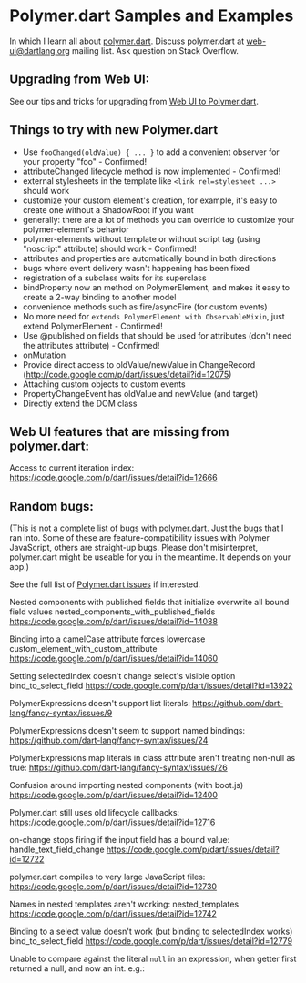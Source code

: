 # Polymer.dart Samples and Examples

In which I learn all about [polymer.dart][polymerdart]. Discuss polymer.dart at
web-ui@dartlang.org mailing list. Ask question on Stack Overflow.

## Upgrading from Web UI:

See our tips and tricks for upgrading from
[Web UI to Polymer.dart](https://www.dartlang.org/polymer-dart/upgrading-to-polymer-from-web-ui.html).

## Things to try with new Polymer.dart

* Use `fooChanged(oldValue) { ... }` to add a convenient observer for your property "foo" - Confirmed!
* attributeChanged lifecycle method is now implemented - Confirmed!
* external stylesheets in the template like `<link rel=stylesheet ...>` should work
* customize your custom element's creation, for example, it's easy to create one without a ShadowRoot if you want
* generally: there are a lot of methods you can override to customize your polymer-element's behavior
* polymer-elements without template or without script tag (using "noscript" attribute) should work - Confirmed!
* attributes and properties are automatically bound in both directions
* bugs where event delivery wasn't happening has been fixed
* registration of a subclass waits for its superclass
* bindProperty now an method on PolymerElement, and makes it easy to create a 2-way binding to another model
* convenience methods such as fire/asyncFire (for custom events)
* No more need for `extends PolymerElement with ObservableMixin`, just extend PolymerElement - Confirmed!
* Use @published on fields that should be used for attributes (don't need the attributes attribute) - Confirmed!
* onMutation
* Provide direct access to oldValue/newValue in ChangeRecord (http://code.google.com/p/dart/issues/detail?id=12075)
* Attaching custom objects to custom events
* PropertyChangeEvent has oldValue and newValue (and target)
* Directly extend the DOM class

## Web UI features that are missing from polymer.dart:

Access to current iteration index:
https://code.google.com/p/dart/issues/detail?id=12666

## Random bugs:

(This is not a complete list of bugs with polymer.dart. Just the bugs that
I ran into. Some of these are feature-compatibility issues with Polymer
JavaScript, others are straight-up bugs. Please don't misinterpret,
polymer.dart might be useable for you in the meantime. It depends on your app.)

See the full list of [Polymer.dart issues](http://goo.gl/n5kTC3) if interested.

Nested components with published fields that initialize overwrite all bound field values
nested_components_with_published_fields
https://code.google.com/p/dart/issues/detail?id=14088

Binding into a camelCase attribute forces lowercase
custom_element_with_custom_attribute
https://code.google.com/p/dart/issues/detail?id=14060

Setting selectedIndex doesn't change select's visible option
bind_to_select_field
https://code.google.com/p/dart/issues/detail?id=13922

PolymerExpressions doesn't support list literals:
https://github.com/dart-lang/fancy-syntax/issues/9

PolymerExpressions doesn't seem to support named bindings:
https://github.com/dart-lang/fancy-syntax/issues/24

PolymerExpressions map literals in class attribute aren't treating non-null as true:
https://github.com/dart-lang/fancy-syntax/issues/26

Confusion around importing nested components (with boot.js)
https://code.google.com/p/dart/issues/detail?id=12400

Polymer.dart still uses old lifecycle callbacks:
https://code.google.com/p/dart/issues/detail?id=12716

on-change stops firing if the input field has a bound value:
handle_text_field_change
https://code.google.com/p/dart/issues/detail?id=12722

polymer.dart compiles to very large JavaScript files:
https://code.google.com/p/dart/issues/detail?id=12730

Names in nested templates aren't working:
nested_templates
https://code.google.com/p/dart/issues/detail?id=12742

Binding to a select value doesn't work (but binding to selectedIndex works)
bind_to_select_field
https://code.google.com/p/dart/issues/detail?id=12779

Unable to compare against the literal `null` in an expression,
when getter first returned a null, and now an int.
e.g.: <template if="{{!numDays}}">  (works with numDays is null, not when is int)
days_until_birthday
https://code.google.com/p/dart/issues/detail?id=13044

Radio buttons not un-setting.
bind_to_radio_buttons
https://code.google.com/p/dart/issues/detail?id=13478
(In the meantime, see bind_to_radio_buttons for workaround.)

## TODO

* CSS in external file

## Additional authors

This project received help from:

* Nelson Silva <nelson.silva@inevo.pt>
* Chris Buckett <chrisbuckett@gmail.com>
* Richard Griffith <scribe.griff@gmail.com>
* Gabor Szabo <szgabsz91@gmail.com>

[polymerdart]: https://www.dartlang.org/polymer-dart/